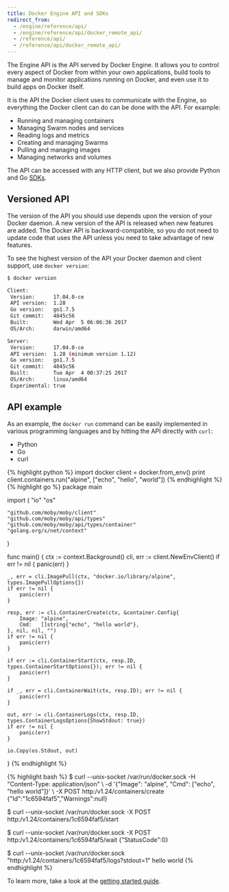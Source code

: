 ```yaml
---
title: Docker Engine API and SDKs
redirect_from:
  - /engine/reference/api/
  - /engine/reference/api/docker_remote_api/
  - /reference/api/
  - /reference/api/docker_remote_api/
---
```


The Engine API is the API served by Docker Engine. It allows you to control
every aspect of Docker from within your own applications, build tools to manage
and monitor applications running on Docker, and even use it to build apps on
Docker itself.

It is the API the Docker client uses to communicate with the Engine, so
everything the Docker client can do can be done with the API. For example:

* Running and managing containers
* Managing Swarm nodes and services
* Reading logs and metrics
* Creating and managing Swarms
* Pulling and managing images
* Managing networks and volumes

The API can be accessed with any HTTP client, but we also provide
Python and Go [SDKs](sdks.md).

## Versioned API

The version of the API you should use depends upon the version of your Docker
daemon. A new version of the API is released when new features are added. The
Docker API is backward-compatible, so you do not need to update code that uses
the API unless you need to take advantage of new features.

To see the highest version of the API your Docker daemon and client support, use
`docker version`:

```bash
$ docker version

Client:
 Version:      17.04.0-ce
 API version:  1.28
 Go version:   go1.7.5
 Git commit:   4845c56
 Built:        Wed Apr  5 06:06:36 2017
 OS/Arch:      darwin/amd64

Server:
 Version:      17.04.0-ce
 API version:  1.28 (minimum version 1.12)
 Go version:   go1.7.5
 Git commit:   4845c56
 Built:        Tue Apr  4 00:37:25 2017
 OS/Arch:      linux/amd64
 Experimental: true
```

## API example

As an example, the `docker run` command can be easily implemented in various
programming languages and by hitting the API directly with `curl`:

<ul class="nav nav-tabs">
  <li class="active"><a data-toggle="tab" data-target="#python">Python</a></li>
  <li><a data-toggle="tab" data-target="#go">Go</a></li>
  <li><a data-toggle="tab" data-target="#curl">curl</a></li>
</ul>
<div class="tab-content">
  <div id="python" class="tab-pane fade in active">
  {% highlight python %}
  import docker
  client = docker.from_env()
  print client.containers.run("alpine", ["echo", "hello", "world"])
  {% endhighlight %}
  </div>
  <div id="go" class="tab-pane fade">
  {% highlight go %}
  package main

  import (
  	"io"
  	"os"

  	"github.com/moby/moby/client"
  	"github.com/moby/moby/api/types"
  	"github.com/moby/moby/api/types/container"
  	"golang.org/x/net/context"
  )

  func main() {
  	ctx := context.Background()
  	cli, err := client.NewEnvClient()
  	if err != nil {
  		panic(err)
  	}

  	_, err = cli.ImagePull(ctx, "docker.io/library/alpine", types.ImagePullOptions{})
  	if err != nil {
  		panic(err)
  	}

  	resp, err := cli.ContainerCreate(ctx, &container.Config{
  		Image: "alpine",
  		Cmd:   []string{"echo", "hello world"},
  	}, nil, nil, "")
  	if err != nil {
  		panic(err)
  	}

  	if err := cli.ContainerStart(ctx, resp.ID, types.ContainerStartOptions{}); err != nil {
  		panic(err)
  	}

  	if _, err = cli.ContainerWait(ctx, resp.ID); err != nil {
  		panic(err)
  	}

  	out, err := cli.ContainerLogs(ctx, resp.ID, types.ContainerLogsOptions{ShowStdout: true})
  	if err != nil {
  		panic(err)
  	}

  	io.Copy(os.Stdout, out)
  }
  {% endhighlight %}
  </div>
  <div id="curl" class="tab-pane fade">
  {% highlight bash %}
  $ curl --unix-socket /var/run/docker.sock -H "Content-Type: application/json" \
    -d '{"Image": "alpine", "Cmd": ["echo", "hello world"]}' \
    -X POST http:/v1.24/containers/create
  {"Id":"1c6594faf5","Warnings":null}

  $ curl --unix-socket /var/run/docker.sock -X POST http:/v1.24/containers/1c6594faf5/start

  $ curl --unix-socket /var/run/docker.sock -X POST http:/v1.24/containers/1c6594faf5/wait
  {"StatusCode":0}

  $ curl --unix-socket /var/run/docker.sock "http:/v1.24/containers/1c6594faf5/logs?stdout=1"
  hello world
  {% endhighlight %}
  </div>
</div>

To learn more, take a look at the [getting started guide](getting-started.md).
